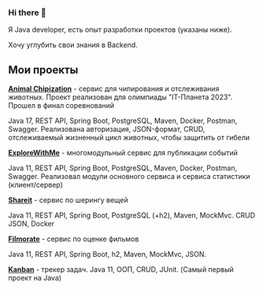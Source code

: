 ### __Hi there__ 👋
Я Java developer, есть опыт разработки проектов (указаны ниже).

Хочу углубить свои знания в Backend.

## Мои проекты
[__Animal Chipization__](https://github.com/yncuk/animal_chipization) - сервис для чипирования и отслеживания животных. Проект реализован для олимпиады 
"IT-Планета 2023". Прошел в финал соревнований

Java 17, REST API, Spring Boot, PostgreSQL, Maven, Docker, Postman, Swagger. Реализована авторизация, JSON-формат, CRUD, 
отслеживаемый жизненный цикл животных, чтобы защитить от гибели

[__ExploreWithMe__](https://github.com/yncuk/java-explore-with-me) - многомодульный сервис для публикации событий

Java 11, REST API, Spring Boot, PostgreSQL, Maven, Docker, Postman, Swagger. Реализовал модули основного сервиса и сервиса статистики (клиент/сервер)

[__Shareit__](https://github.com/yncuk/java-shareit) - сервис по шерингу вещей

Java 11, REST API, Spring Boot, PostgreSQL (+h2), Maven, MockMvc. CRUD JSON, Docker

[__Filmorate__](https://github.com/yncuk/java-filmorate) - сервис по оценке фильмов 

Java 11, REST API, Spring Boot, h2, Maven, MockMvc, JSON.

[__Kanban__](https://github.com/yncuk/java-kanban) - трекер задач.
Java 11, ООП, CRUD, JUnit. (Самый первый проект на Java)
